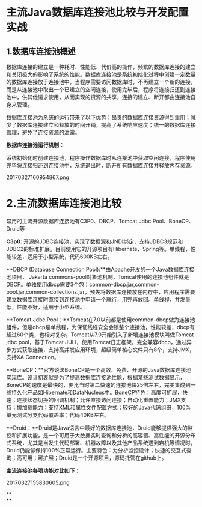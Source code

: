 # 主流Java数据库连接池比较与开发配置实战

## 1.数据库连接池概述

数据库连接的建立是一种耗时、性能低、代价高的操作，频繁的数据库连接的建立和关闭极大的影响了系统的性能。数据库连接池是系统初始化过程中创建一定数量的数据库连接放于连接池中，当程序需要访问数据库时，不再建立一个新的连接，而是从连接池中取出一个已建立的空闲连接，使用完毕后，程序将连接归还到连接池中，供其他请求使用，从而实现的资源的共享，连接的建立、断开都由连接池自身来管理。

数据库连接池为系统的运行带来了以下优势：昂贵的数据库连接资源得到重用；减少了数据库连接建立和释放的时间开销，提高了系统响应速度；统一的数据库连接管理，避免了连接资源的泄露。

**数据库连接池运行机制：**

系统初始化时创建连接池，程序操作数据库时从连接池中获取空闲连接，程序使用完毕将连接归还到连接池中，系统退出时，断开所有数据库连接并释放内存资源。

20170327160954867.png

# 2.主流数据库连接池比较

常用的主流开源数据库连接池有C3P0、DBCP、Tomcat Jdbc Pool、BoneCP、Druid等

**C3p0**: 开源的JDBC连接池，实现了数据源和JNDI绑定，支持JDBC3规范和JDBC2的标准扩展。目前使用它的开源项目有Hibernate、Spring等。单线程，性能较差，适用于小型系统，代码600KB左右。

**DBCP \(Database Connection Pool\):**由Apache开发的一个Java数据库连接池项目， Jakarta commons-pool对象池机制，Tomcat使用的连接池组件就是DBCP。单独使用dbcp需要3个包：common-dbcp.jar,common-pool.jar,common-collections.jar，预先将数据库连接放在内存中，应用程序需要建立数据库连接时直接到连接池中申请一个就行，用完再放回。单线程，并发量低，性能不好，适用于小型系统。

**Tomcat Jdbc Pool：**Tomcat在7.0以前都是使用common-dbcp做为连接池组件，但是dbcp是单线程，为保证线程安全会锁整个连接池，性能较差，dbcp有超过60个类，也相对复杂。Tomcat从7.0开始引入了新增连接池模块叫做Tomcat jdbc pool，基于Tomcat JULI，使用Tomcat日志框架，完全兼容dbcp，通过异步方式获取连接，支持高并发应用环境，超级简单核心文件只有8个，支持JMX，支持XA Connection。

**BoneCP：**官方说法BoneCP是一个高效、免费、开源的Java数据库连接池实现库。设计初衷就是为了提高数据库连接池性能，根据某些测试数据显示，BoneCP的速度是最快的，要比当时第二快速的连接池快25倍左右，完美集成到一些持久化产品如Hibernate和DataNucleus中。BoneCP特色：高度可扩展，快速；连接状态切换的回调机制；允许直接访问连接；自动化重置能力；JMX支持；懒加载能力；支持XML和属性文件配置方式；较好的Java代码组织，100%单元测试分支代码覆盖率；代码40KB左右。

**Druid：**Druid是Java语言中最好的数据库连接池，Druid能够提供强大的监控和扩展功能，是一个可用于大数据实时查询和分析的高容错、高性能的开源分布式系统，尤其是当发生代码部署、机器故障以及其他产品系统遇到宕机等情况时，Druid仍能够保持100%正常运行。主要特色：为分析监控设计；快速的交互式查询；高可用；可扩展；Druid是一个开源项目，源码托管在github上。

**主流连接池各项功能对比如下：**

20170327155830605.png

**    
**

